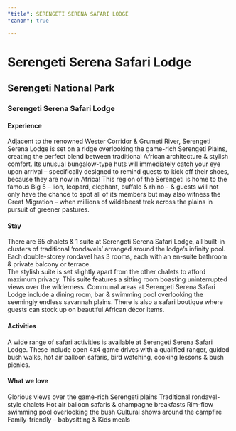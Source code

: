 ```yaml
---
"title": SERENGETI SERENA SAFARI LODGE
"canon": true

---
```


# Serengeti Serena Safari Lodge
## Serengeti National Park
### Serengeti Serena Safari Lodge

#### Experience
Adjacent to the renowned Wester Corridor &amp; Grumeti River, Serengeti Serena Lodge is set on a ridge overlooking the game-rich Serengeti Plains, creating the perfect blend between traditional African architecture &amp; stylish comfort.
Its unusual bungalow-type huts will immediately catch your eye upon arrival – specifically designed to remind guests to kick off their shoes, because they are now in Africa!
This region of the Serengeti is home to the famous Big 5 – lion, leopard, elephant, buffalo &amp; rhino - &amp; guests will not only have the chance to spot all of its members but may also witness the Great Migration – when millions of wildebeest trek across the plains in pursuit of greener pastures.

#### Stay
There are 65 chalets &amp; 1 suite at Serengeti Serena Safari Lodge, all built-in clusters of traditional ‘rondavels’ arranged around the lodge’s infinity pool.
Each double-storey rondavel has 3 rooms, each with an en-suite bathroom &amp; private balcony or terrace.  
The stylish suite is set slightly apart from the other chalets to afford maximum privacy.  This suite features a sitting room boasting uninterrupted views over the wilderness.
Communal areas at Serengeti Serena Safari Lodge include a dining room, bar &amp; swimming pool overlooking the seemingly endless savannah plains.  There is also a safari boutique where guests can stock up on beautiful African décor items.

#### Activities
A wide range of safari activities is available at Serengeti Serena Safari Lodge.
These include open 4x4 game drives with a qualified ranger, guided bush walks, hot air balloon safaris, bird watching, cooking lessons &amp; bush picnics.


#### What we love
Glorious views over the game-rich Serengeti plains
Traditional rondavel-style chalets
Hot air balloon safaris &amp; champagne breakfasts
Rim-flow swimming pool overlooking the bush
Cultural shows around the campfire
Family-friendly – babysitting &amp; Kids meals